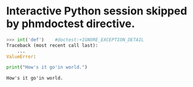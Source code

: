 # Interactive Python session skipped by phmdoctest directive.



<!--phmdoctest-skip-->
```py
>>> int('def')    #doctest:+IGNORE_EXCEPTION_DETAIL
Traceback (most recent call last):
    ...
ValueError:
```

```python
print("How's it go'in world.")
```

```
How's it go'in world.
```
